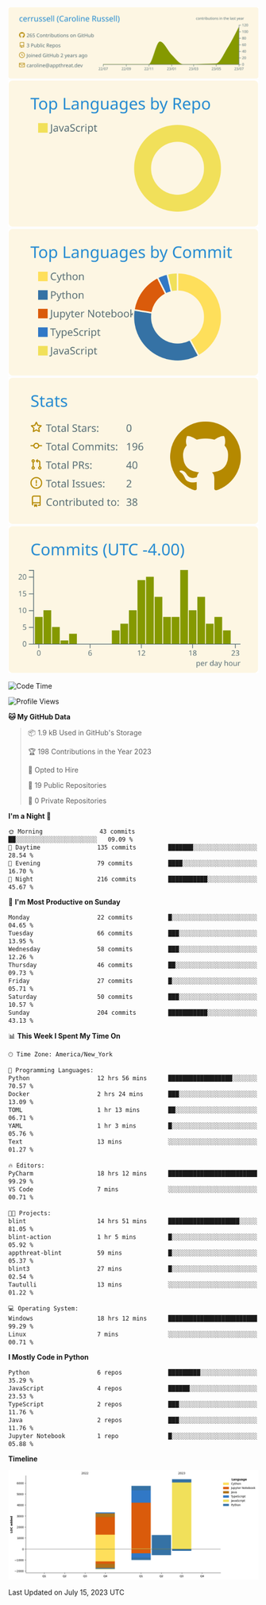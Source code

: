 
[![](https://raw.githubusercontent.com/cerrussell/cerrussell/master/profile-summary-card-output/solarized/0-profile-details.svg)](https://github.com/vn7n24fzkq/github-profile-summary-cards)
[![](https://raw.githubusercontent.com/cerrussell/cerrussell/master/profile-summary-card-output/solarized/1-repos-per-language.svg)](https://github.com/vn7n24fzkq/github-profile-summary-cards) [![](https://raw.githubusercontent.com/cerrussell/cerrussell/master/profile-summary-card-output/solarized/2-most-commit-language.svg)](https://github.com/vn7n24fzkq/github-profile-summary-cards)
[![](https://raw.githubusercontent.com/cerrussell/cerrussell/master/profile-summary-card-output/solarized/3-stats.svg)](https://github.com/vn7n24fzkq/github-profile-summary-cards) [![](https://raw.githubusercontent.com/cerrussell/cerrussell/master/profile-summary-card-output/solarized/4-productive-time.svg)](https://github.com/vn7n24fzkq/github-profile-summary-cards)

<!--START_SECTION:waka-->
![Code Time](http://img.shields.io/badge/Code%20Time-137%20hrs%2055%20mins-blue)

![Profile Views](http://img.shields.io/badge/Profile%20Views-132-blue)

**🐱 My GitHub Data** 

> 📦 1.9 kB Used in GitHub's Storage 
 > 
> 🏆 198 Contributions in the Year 2023
 > 
> 💼 Opted to Hire
 > 
> 📜 19 Public Repositories 
 > 
> 🔑 0 Private Repositories 
 > 
**I'm a Night 🦉** 

```text
🌞 Morning                43 commits          ██░░░░░░░░░░░░░░░░░░░░░░░   09.09 % 
🌆 Daytime                135 commits         ███████░░░░░░░░░░░░░░░░░░   28.54 % 
🌃 Evening                79 commits          ████░░░░░░░░░░░░░░░░░░░░░   16.70 % 
🌙 Night                  216 commits         ███████████░░░░░░░░░░░░░░   45.67 % 
```
📅 **I'm Most Productive on Sunday** 

```text
Monday                   22 commits          █░░░░░░░░░░░░░░░░░░░░░░░░   04.65 % 
Tuesday                  66 commits          ███░░░░░░░░░░░░░░░░░░░░░░   13.95 % 
Wednesday                58 commits          ███░░░░░░░░░░░░░░░░░░░░░░   12.26 % 
Thursday                 46 commits          ██░░░░░░░░░░░░░░░░░░░░░░░   09.73 % 
Friday                   27 commits          █░░░░░░░░░░░░░░░░░░░░░░░░   05.71 % 
Saturday                 50 commits          ███░░░░░░░░░░░░░░░░░░░░░░   10.57 % 
Sunday                   204 commits         ███████████░░░░░░░░░░░░░░   43.13 % 
```


📊 **This Week I Spent My Time On** 

```text
🕑︎ Time Zone: America/New_York

💬 Programming Languages: 
Python                   12 hrs 56 mins      ██████████████████░░░░░░░   70.57 % 
Docker                   2 hrs 24 mins       ███░░░░░░░░░░░░░░░░░░░░░░   13.09 % 
TOML                     1 hr 13 mins        ██░░░░░░░░░░░░░░░░░░░░░░░   06.71 % 
YAML                     1 hr 3 mins         █░░░░░░░░░░░░░░░░░░░░░░░░   05.76 % 
Text                     13 mins             ░░░░░░░░░░░░░░░░░░░░░░░░░   01.27 % 

🔥 Editors: 
PyCharm                  18 hrs 12 mins      █████████████████████████   99.29 % 
VS Code                  7 mins              ░░░░░░░░░░░░░░░░░░░░░░░░░   00.71 % 

🐱‍💻 Projects: 
blint                    14 hrs 51 mins      ████████████████████░░░░░   81.05 % 
blint-action             1 hr 5 mins         █░░░░░░░░░░░░░░░░░░░░░░░░   05.92 % 
appthreat-blint          59 mins             █░░░░░░░░░░░░░░░░░░░░░░░░   05.37 % 
blint3                   27 mins             █░░░░░░░░░░░░░░░░░░░░░░░░   02.54 % 
Tautulli                 13 mins             ░░░░░░░░░░░░░░░░░░░░░░░░░   01.22 % 

💻 Operating System: 
Windows                  18 hrs 12 mins      █████████████████████████   99.29 % 
Linux                    7 mins              ░░░░░░░░░░░░░░░░░░░░░░░░░   00.71 % 
```

**I Mostly Code in Python** 

```text
Python                   6 repos             █████████░░░░░░░░░░░░░░░░   35.29 % 
JavaScript               4 repos             ██████░░░░░░░░░░░░░░░░░░░   23.53 % 
TypeScript               2 repos             ███░░░░░░░░░░░░░░░░░░░░░░   11.76 % 
Java                     2 repos             ███░░░░░░░░░░░░░░░░░░░░░░   11.76 % 
Jupyter Notebook         1 repo              █░░░░░░░░░░░░░░░░░░░░░░░░   05.88 % 
```



**Timeline**

![Lines of Code chart](https://raw.githubusercontent.com/cerrussell/cerrussell/master/assets/bar_graph.png)


 Last Updated on July 15, 2023 UTC
<!--END_SECTION:waka-->
